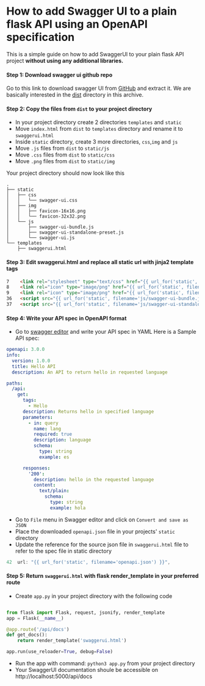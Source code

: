 # How to add Swagger UI to a plain flask API using an OpenAPI specification

This is a simple guide on how to add SwaggerUI to your plain flask API project **without using any additional libraries.**

#### Step 1: Download swagger ui github repo

Go to this link to download swagger UI from [GitHub](https://github.com/swagger-api/swagger-ui/archive/master.zip) and extract it. We are basically interested in the [dist](https://github.com/swagger-api/swagger-ui/tree/master/dist) directory in this archive.

#### Step 2: Copy the files from `dist` to your project directory

- In your project directory create 2 directories `templates` and `static`
- Move `index.html` from `dist` to `templates` directory and rename it to `swaggerui.html`
- Inside `static` directory, create 3 more directories, `css`,`img` and `js`
- Move `.js` files from `dist` to `static/js`
- Move `.css` files from `dist` to `static/css`
- Move `.png` files from `dist` to `static/img`

Your project directory should now look like this
```
.
├── static
│   ├── css
│   │   └── swagger-ui.css
│   ├── img
│   │   ├── favicon-16x16.png
│   │   └── favicon-32x32.png
│   └── js
│       ├── swagger-ui-bundle.js
│       ├── swagger-ui-standalone-preset.js
│       └── swagger-ui.js
└── templates
    ├── swaggerui.html
```

#### Step 3: Edit swaggerui.html and replace all static url with jinja2 template tags

```html
7    <link rel="stylesheet" type="text/css" href="{{ url_for('static', filename='css/swagger-ui.css') }}">
8    <link rel="icon" type="image/png" href="{{ url_for('static', filename='img/favicon-32x32.png') }}" sizes="32x32"/>
9    <link rel="icon" type="image/png" href="{{ url_for('static', filename='img/favicon-16x16.png') }}" sizes="16x16"/>
36   <script src="{{ url_for('static', filename='js/swagger-ui-bundle.js') }}"> </script>
37   <script src="{{ url_for('static', filename='js/swagger-ui-standalone-preset.js') }}"> </script>
```

#### Step 4: Write your API spec in OpenAPI format

- Go to [swagger editor](https://editor.swagger.io/) and write your API spec in YAML
Here is a Sample API spec:


```yaml
openapi: 3.0.0
info:
  version: 1.0.0
  title: Hello API
  description: An API to return hello in requested language

paths:
  /api:
    get:
      tags:
        - Hello
      description: Returns hello in specified language
      parameters:
        - in: query
          name: lang
          required: true
          description: language
          schema:
            type: string
            example: es

      responses:
        '200':
          description: hello in the requested language
          content:
            text/plain:
              schema:
                type: string
                example: hola
```

- Go to `File` menu in Swagger editor and click on `Convert and save as JSON`
- Place the downloaded `openapi.json` file in your projects' `static` directory
- Update the reference for the source json file in `swaggerui.html` file to refer to the spec file in static directory
```javascript     
42  url: "{{ url_for('static', filename='openapi.json') }}",
```

#### Step 5: Return `swaggerui.html` with flask render_template in your preferred route

- Create `app.py` in your project directory with the following code

```python

from flask import Flask, request, jsonify, render_template
app = Flask(__name__)

@app.route('/api/docs')
def get_docs():
    return render_template('swaggerui.html')

app.run(use_reloader=True, debug=False)

```

- Run the app with command: `python3 app.py` from your project directory
- Your SwaggerUI documentation shoule be accessible on http://localhost:5000/api/docs
